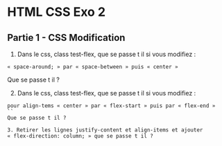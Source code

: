 # HTML CSS Exo 2

## Partie 1 - CSS Modification
1. Dans le css, class test-flex, que se passe t il si vous modifiez :
  ```
  « space-around; » par « space-between » puis « center »
  ```
  Que se passe t il ?

2. Dans le css, class test-flex, que se passe t il si vous modifiez :
  ```
  pour align-tems « center » par « flex-start » puis par « flex-end »
  ``
  Que se passe t il ?

3. Retirer les lignes justify-content et align-items et ajouter « flex-direction: column; » que se passe t il ?
